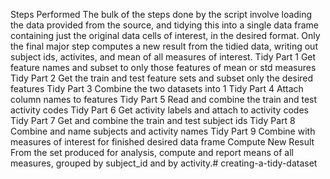Steps Performed
The bulk of the steps done by the script involve loading the data provided from the source, and tidying this into a single data frame containing just the original data cells of interest, in the desired format. Only the final major step computes a new result from the tidied data, writing out subject ids, activites, and mean of all measures of interest.
Tidy Part 1
Get feature names and subset to only those features of mean or std measures
Tidy Part 2
Get the train and test feature sets and subset only the desired features
Tidy Part 3
Combine the two datasets into 1
Tidy Part 4
Attach column names to features
Tidy Part 5
Read and combine the train and test activity codes
Tidy Part 6
Get activity labels and attach to activity codes
Tidy Part 7
Get and combine the train and test subject ids
Tidy Part 8
Combine and name subjects and activity names
Tidy Part 9
Combine with measures of interest for finished desired data frame
Compute New Result
From the set produced for analysis, compute and report means of all measures, grouped by subject_id and by activity.# creating-a-tidy-dataset
